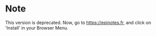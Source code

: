 # Note
This version is deprecated.
Now, go to https://epinotes.fr, and click on 'Install' in your Browser Menu.
